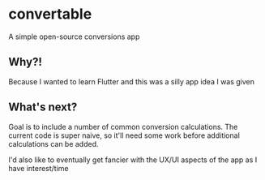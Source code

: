 # convertable

A simple open-source conversions app

## Why?!

Because I wanted to learn Flutter and this was a silly app idea I was given

## What's next?

Goal is to include a number of common conversion calculations. The current code
is super naive, so it'll need some work before additional calculations can be added.

I'd also like to eventually get fancier with the UX/UI aspects of the app as I have
interest/time
